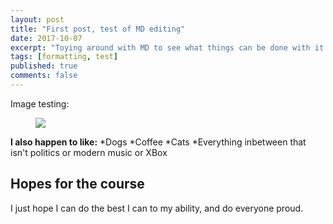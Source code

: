 ```yaml
---
layout: post
title: "First post, test of MD editing"
date: 2017-10-07
excerpt: "Toying around with MD to see what things can be done with it."
tags: [formatting, test]
published: true
comments: false
---
```


Image testing: 

<figure>
	<a href="https://i.ytimg.com/vi/SfLV8hD7zX4/maxresdefault.jpg"><img src="https://i.ytimg.com/vi/SfLV8hD7zX4/maxresdefault.jpg"></a>
</figure>


**I also happen to like:**
	*Dogs
	*Coffee
	*Cats
	*Everything inbetween that isn't politics or modern music or XBox
	
	
## Hopes for the course

I just hope I can do the best I can to my ability, and do everyone proud.